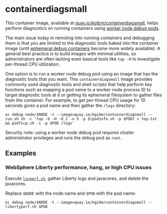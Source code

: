 # containerdiagsmall

This container image, available at [quay.io/kgibm/containerdiagsmall](https://quay.io/repository/kgibm/containerdiagsmall), helps perform diagnostics on running containers using [worker node debug pods](https://kubernetes.io/docs/tasks/debug/debug-application/debug-running-pod/#node-shell-session).

The main issue today in remoting into running containers and debugging them is that you are limited to the diagnostic tools baked into the container image (until [ephemeral debug containers](https://kubernetes.io/docs/tasks/debug/debug-application/debug-running-pod/#ephemeral-container) become more widely available). A general best practice is to build images with minimal utilities, so administrators are often lacking even basical tools like `top -H` to investigate per-thread CPU utilization.

One option is to run a worker node debug pod using an image that has the diagnostic tools that you want. This `containerdiagsmall` image provides commonly used diagnostic tools and shell scripts that help perform key functions such as mapping a pod name to a worker node process ID to target diagnostic tools at it or getting its ephemeral filesystem to gather files from the container. For example, to get per-thread CPU usage for 10 seconds given a pod name and then gather the `/logs` directory:

```
oc debug node/$NODE -t --image=quay.io/kgibm/containerdiagsmall -- run.sh sh -c 'top -b -H -d 2 -n 5 -p $(podinfo.sh -p $POD) > top.txt && podfscp.sh -s -p $POD /logs'
```

Security note: using a worker node debug pod requires cluster administrator privileges and runs the debug pod as `root`.

## Examples

### WebSphere Liberty performance, hang, or high CPU issues

Execute [`linperf.sh`](https://www.ibm.com/support/pages/mustgather-performance-hang-or-high-cpu-issues-websphere-application-server-linux), gather Liberty logs and javacores, and delete the javacores.

Replace `$NODE` with the node name and `$POD` with the pod name:

```
oc debug node/$NODE -t --image=quay.io/kgibm/containerdiagsmall -- libertyperf.sh $POD
```
